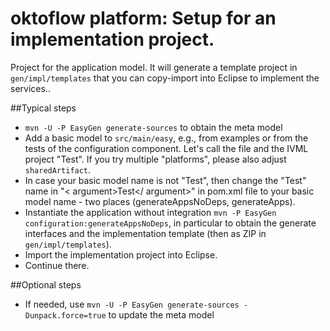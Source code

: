 # oktoflow platform: Setup for an implementation project.

Project for the application model. It will generate a template project in ``gen/impl/templates`` that you can copy-import into Eclipse to implement the services..

##Typical steps
  * `mvn -U -P EasyGen generate-sources` to obtain the meta model
  * Add a basic model to `src/main/easy`, e.g., from examples or from the tests of the configuration component. Let's call the file and the IVML project "Test". If you try multiple "platforms", please also adjust `sharedArtifact`.
  * In case your basic model name is not "Test", then change the "Test" name in "< argument>Test</ argument>" in pom.xml file to your basic model name - two places (generateAppsNoDeps, generateApps).
  * Instantiate the application without integration `mvn -P EasyGen configuration:generateAppsNoDeps`, in particular to obtain the generate interfaces and the implementation template (then as ZIP in ``gen/impl/templates``).
  * Import the implementation project into Eclipse.
  * Continue there.

##Optional steps
  * If needed, use `mvn -U -P EasyGen generate-sources -Dunpack.force=true` to update the meta model
